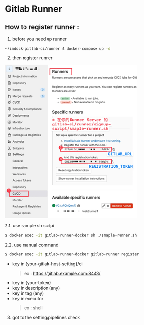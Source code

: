 # Gitlab Runner


## How to register runner :

1. before you need up runner

```bash
~/imdock-gitlab-ci/runner $ docker-compose up -d
```

2. then register runner

<img src="../assets/ci_runner.webp" height="500"/>


2.1. use sample sh script

```bash
$ docker exec -it gitlab-runner-docker sh ./smaple-runner.sh
````

2.2. use manual command

```bash
$ docker exec -it gitlab-runner-docker gitlab-runner register
```
- key in {your-gitlab-host-setting}/ci
  > ex : https://gitlab.example.com:8443/
- key in {your-token}
- key in description (any)
- key in tag (any)
- key in executor
  > ex : shell


3. got to the setting/pipelines check
